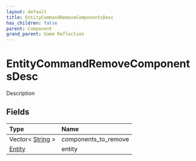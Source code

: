 ```yaml
---
layout: default
title: EntityCommandRemoveComponentsDesc
has_children: false
parent: Component
grand_parent: Game Reflection
---
```

# EntityCommandRemoveComponentsDesc
Description 

## Fields

| Type | Name |
|:----------|:--------------|
| Vector< [String](/riftbreaker-wiki/docs/game-reflection/components/string/) > | components_to_remove |
| [Entity](/riftbreaker-wiki/docs/game-reflection/classes/entity/) | entity |

